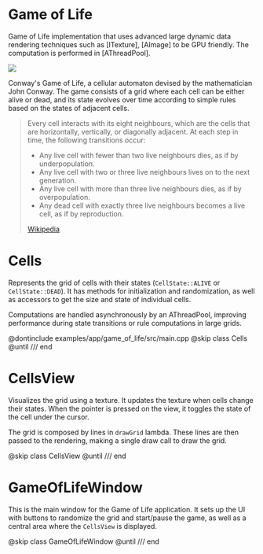 # Game of Life

<!-- aui:example app -->
Game of Life implementation that uses advanced large dynamic data rendering techniques such as [ITexture],
[AImage] to be GPU friendly. The computation is performed in [AThreadPool].

![](imgs/docs/imgs/eb3f5607-5dfb-4f58-958c-ed513cf3161e.jpeg)

Conway's Game of Life, a cellular automaton devised by the mathematician John Conway. The game consists of a grid where
each cell can be either alive or dead, and its state evolves over time according to simple rules based on the states of
adjacent cells.

> Every cell interacts with its eight neighbours, which are the cells that are horizontally, vertically, or diagonally adjacent. At each step in time, the following transitions occur:
>
> - Any live cell with fewer than two live neighbours dies, as if by underpopulation.
> - Any live cell with two or three live neighbours lives on to the next generation.
> - Any live cell with more than three live neighbours dies, as if by overpopulation.
> - Any dead cell with exactly three live neighbours becomes a live cell, as if by reproduction.
> 
> [Wikipedia](https://en.wikipedia.org/wiki/Conway%27s_Game_of_Life)

# Cells

Represents the grid of cells with their states (`CellState::ALIVE` or `CellState::DEAD`). It has methods for
initialization and randomization, as well as accessors to get the size and state of individual cells.

Computations are handled asynchronously by an AThreadPool, improving performance during state transitions or rule
computations in large grids.

@dontinclude examples/app/game_of_life/src/main.cpp
@skip class Cells
@until /// end

# CellsView

Visualizes the grid using a texture. It updates the texture when cells change their states. When the pointer is pressed
on the view, it toggles the state of the cell under the cursor.

The grid is composed by lines in `drawGrid` lambda. These lines are then passed to the rendering, making a single draw
call to draw the grid.

@skip class CellsView
@until /// end

# GameOfLifeWindow

This is the main window for the Game of Life application. It sets up the UI with buttons to randomize the grid and
start/pause the game, as well as a central area where the `CellsView` is displayed.

@skip class GameOfLifeWindow
@until /// end

